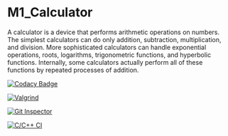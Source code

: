 # M1_Calculator

A calculator is a device that performs arithmetic operations on numbers. The simplest calculators can do only addition, subtraction, multiplication, and division. More sophisticated calculators can handle exponential operations, roots, logarithms, trigonometric functions, and hyperbolic functions. Internally, some calculators actually perform all of these functions by repeated processes of addition.

[![Codacy Badge](https://app.codacy.com/project/badge/Grade/fce7f4470b8e41218c37a385df12f314)](https://www.codacy.com/gh/krishna7701/M1_Calculator/dashboard?utm_source=github.com&amp;utm_medium=referral&amp;utm_content=krishna7701/M1_Calculator&amp;utm_campaign=Badge_Grade)

[![Valgrind](https://github.com/krishna7701/M1_Calculator/actions/workflows/Valgrind.yml/badge.svg)](https://github.com/krishna7701/M1_Calculator/actions/workflows/Valgrind.yml)

[![Git Inspector](https://github.com/krishna7701/M1_Calculator/actions/workflows/Git-Inspector.yml/badge.svg)](https://github.com/krishna7701/M1_Calculator/actions/workflows/Git-Inspector.yml)

[![C/C++ CI](https://github.com/krishna7701/M1_Calculator/actions/workflows/c++.yml/badge.svg)](https://github.com/krishna7701/M1_Calculator/actions/workflows/c++.yml)
